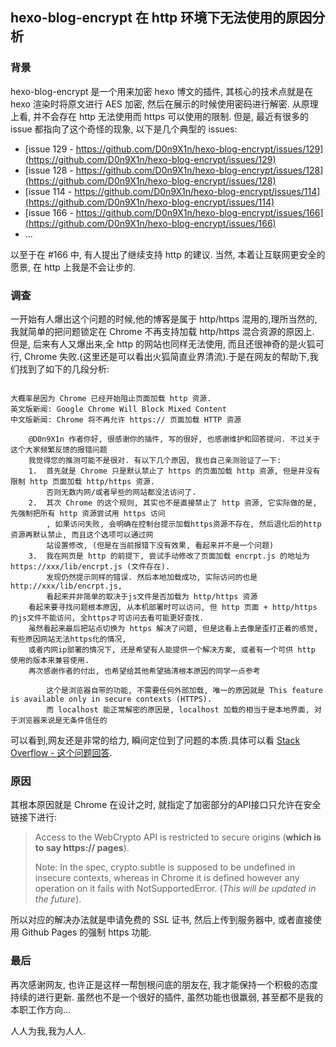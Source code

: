 hexo-blog-encrypt 在 http 环境下无法使用的原因分析
---

### 背景
hexo-blog-encrypt 是一个用来加密 hexo 博文的插件, 其核心的技术点就是在 hexo 渲染时将原文进行 AES 加密, 然后在展示的时候使用密码进行解密. 从原理上看, 并不会存在 http 无法使用而 https 可以使用的限制. 但是, 最近有很多的 issue 都指向了这个奇怪的现象, 以下是几个典型的 issues:

+ [issue 129 - https://github.com/D0n9X1n/hexo-blog-encrypt/issues/129](https://github.com/D0n9X1n/hexo-blog-encrypt/issues/129)
+ [issue 128 - https://github.com/D0n9X1n/hexo-blog-encrypt/issues/128](https://github.com/D0n9X1n/hexo-blog-encrypt/issues/128)
+ [issue 114 - https://github.com/D0n9X1n/hexo-blog-encrypt/issues/114](https://github.com/D0n9X1n/hexo-blog-encrypt/issues/114)
+ [issue 166 - https://github.com/D0n9X1n/hexo-blog-encrypt/issues/166](https://github.com/D0n9X1n/hexo-blog-encrypt/issues/166)
+ ...

以至于在 #166 中, 有人提出了继续支持 http 的建议. 当然, 本着让互联网更安全的愿景, 在 http 上我是不会让步的.

### 调查
一开始有人爆出这个问题的时候,他的博客是属于 http/https 混用的,理所当然的, 我就简单的把问题锁定在 Chrome 不再支持加载 http/https 混合资源的原因上. 但是, 后来有人又爆出来,全 http 的网站也同样无法使用, 而且还很神奇的是火狐可行, Chrome 失败.(这里还是可以看出火狐简直业界清流).于是在网友的帮助下,我们找到了如下的几段分析:

```

大概率是因为 Chrome 已经开始阻止页面加载 http 资源.
英文版新闻: Google Chrome Will Block Mixed Content
中文版新闻: Chrome 将不再允许 https:// 页面加载 HTTP 资源

    @D0n9X1n 作者你好, 很感谢你的插件, 写的很好, 也感谢维护和回答提问. 不过关于这个大家频繁反馈的报错问题
    我觉得您的推测可能不是很对. 有以下几个原因, 我也自己亲测验证了一下:
    1.  首先就是 Chrome 只是默认禁止了 https 的页面加载 http 资源, 但是并没有限制 http 页面加载 http/https 资源.
        否则无数内网/或者早些的网站都没法访问了.
    2.  其次 Chrome 的这个规则, 其实也不是直接禁止了 http 资源, 它实际做的是, 先强制把所有 http 资源尝试用 https 访问
        , 如果访问失败, 会明确在控制台提示加载https资源不存在, 然后退化后的http资源再默认禁止, 而且这个选项可以通过网
        站设置修改, (但是在当前报错下没有效果, 看起来并不是一个问题)
    3.  我在网页是 http 的前提下, 尝试手动修改了页面加载 encrpt.js 的地址为 https://xxx/lib/encrpt.js (文件存在).
        发现仍然提示同样的错误. 然后本地加载成功, 实际访问的也是 http://xxx/lib/encrpt.js,
        看起来并非简单的取决于js文件是否加载为 http/https 资源
    看起来要寻找问题根本原因, 从本机部署时可以访问, 但 http 页面 + http/https 的js文件不能访问, 全https才可访问去看可能更好查找.
    虽然看起来最后把站点切换为 https 解决了问题, 但是这看上去像是歪打正着的感觉, 有些原因网站无法https化的情况,
    或者内网ip部署的情况下, 还是希望有人能提供一个解决方案, 或者有一个可供 http 使用的版本来兼容使用.
    再次感谢作者的付出, 也希望给其他希望搞清根本原因的同学一点参考

        这个是浏览器自带的功能, 不需要任何外部加载, 唯一的原因就是 This feature is available only in secure contexts (HTTPS).
        而 localhost 能正常解密的原因是, localhost 加载的相当于是本地界面, 对于浏览器来说是无条件信任的
```

可以看到,网友还是非常的给力, 瞬间定位到了问题的本质.具体可以看 [Stack Overflow - 这个问题回答](https://stackoverflow.com/questions/46468104/how-to-use-subtlecrypto-in-chrome-window-crypto-subtle-is-undefined).

### 原因
其根本原因就是 Chrome 在设计之时, 就指定了加密部分的API接口只允许在安全链接下进行:
> Access to the WebCrypto API is restricted to secure origins (**which is to say https:// pages**).
>
> Note: In the spec, crypto.subtle is supposed to be undefined in insecure contexts, whereas in Chrome it is defined however any operation on it fails with NotSupportedError. (*This will be updated in the future*).

所以对应的解决办法就是申请免费的 SSL 证书, 然后上传到服务器中, 或者直接使用 Github Pages 的强制 https 功能.

### 最后
再次感谢网友, 也许正是这样一帮刨根问底的朋友在, 我才能保持一个积极的态度持续的进行更新. 虽然也不是一个很好的插件, 虽然功能也很羸弱, 甚至都不是我的本职工作方向...

人人为我,我为人人.
